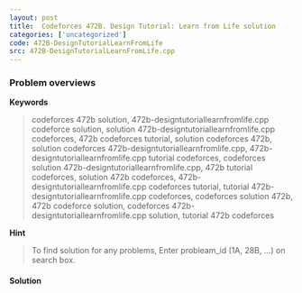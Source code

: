 ```yaml
---
layout: post
title:  Codeforces 472B. Design Tutorial: Learn from Life solution
categories: ['uncategorized']
code: 472B-DesignTutorialLearnFromLife
src: 472B-DesignTutorialLearnFromLife.cpp
---
```

### **Problem overviews**

**Keywords**
> codeforces 472b solution, 472b-designtutoriallearnfromlife.cpp codeforce solution, solution 472b-designtutoriallearnfromlife.cpp codeforces, 472b codeforces tutorial, solution codeforces 472b, solution codeforces 472b-designtutoriallearnfromlife.cpp, 472b-designtutoriallearnfromlife.cpp tutorial codeforces, codeforces solution 472b-designtutoriallearnfromlife.cpp, 472b tutorial codeforces, solution 472b codeforces, 472b-designtutoriallearnfromlife.cpp codeforces tutorial, tutorial 472b-designtutoriallearnfromlife.cpp codeforces, codeforces solution 472b, 472b codeforce solution, codeforces 472b-designtutoriallearnfromlife.cpp solution, tutorial 472b codeforces

**Hint**
> To find solution for any problems, Enter probleam_id (1A, 28B, ...) on search box. 

#### **Solution**




